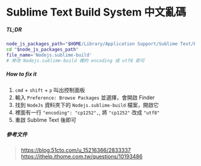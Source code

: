 # Sublime Text Build System 中文亂碼

##### TL;DR

```bash
node_js_packages_path="$HOME/Library/Application Support/Sublime Text/Packages/Nodejs/"
cd "$node_js_packages_path"
file_name='Nodejs.sublime-build'
# 修改 Nodejs.sublime-build 裡的 encoding 成 utf8 即可
```

##### How to fix it

1. `cmd` + `shift` + `p` 叫出控制面板
2. 輸入 `Preference: Browse Packages` 並選擇，會開啟 Finder
3. 找到 `NodeJs` 資料夾下的 `Nodejs.sublime-build` 檔案，開啟它
4. 裡面有一行 `"encoding": "cp1252",`, 將 `"cp1252"` 改成 `"utf8"`
5. 重啟 Sublime Text 後即可

##### 參考文件

> https://blog.51cto.com/u_15216366/2833337  
> https://ithelp.ithome.com.tw/questions/10193486
